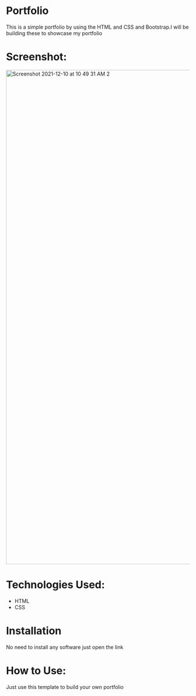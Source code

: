 # Portfolio
This is a simple portfolio by using the HTML and CSS and Bootstrap.I will be building these to showcase my portfolio
# Screenshot:
 <img width="1351" alt="Screenshot 2021-12-10 at 10 49 31 AM 2" src="https://user-images.githubusercontent.com/94661077/145530386-2f60d2d4-ea0f-40bf-903d-48dbeb44dc3e.png">

# Technologies Used:
* HTML 
* CSS

# Installation
No need to install any software just open the link

# How to Use:
Just use this template to build your own portfolio
